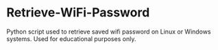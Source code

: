 # Retrieve-WiFi-Password
Python script used to retrieve saved wifi password on Linux or Windows systems. Used for educational purposes only.
